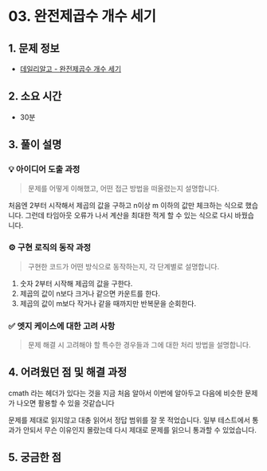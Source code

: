 # 03. 완전제곱수 개수 세기

## 1. 문제 정보
- [데일리알고 - 완전제곱수 개수 세기](https://dailyalgo.kr/problems/159)

## 2. 소요 시간
- 30분

## 3. 풀이 설명
### 💡 아이디어 도출 과정
> 문제를 어떻게 이해했고, 어떤 접근 방법을 떠올렸는지 설명합니다.

처음엔 2부터 시작해서 제곱의 값을 구하고 n이상 m 이하의 값만 체크하는 식으로 했습니다.
그런데 타임아웃 오류가 나서 계산을 최대한 적게 할 수 있는 식으로 다시 바꿨습니다.

### ⚙️ 구현 로직의 동작 과정
> 구현한 코드가 어떤 방식으로 동작하는지, 각 단계별로 설명합니다.

1. 숫자 2부터 시작해 제곱의 값을 구한다.
2. 제곱의 값이 n보다 크거나 같으면 카운트를 한다.
3. 제곱의 값이 m보다 작거나 같을 때까지만 반복문을 순회한다.


### ✅ 엣지 케이스에 대한 고려 사항
> 문제 해결 시 고려해야 할 특수한 경우들과 그에 대한 처리 방법을 설명합니다.


## 4. 어려웠던 점 및 해결 과정

cmath 라는 헤더가 있다는 것을 지금 처음 알아서 이번에 알아두고 다음에 비슷한 문제가 나오면 활용할 수 있을 것같습니다

문제를 제대로 읽지않고 대충 읽어서 정답 범위를 잘 못 적었습니다. 일부 테스트에서 통과가 안되서 무슨 이유인지 몰랐는데 다시 제대로 문제를 읽으니 통과할 수 있었습니다.
## 5. 궁금한 점


